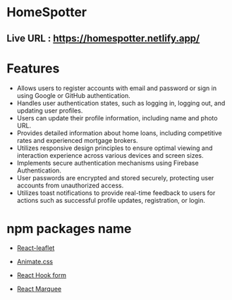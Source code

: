 # HomeSpotter

## Live URL : https://homespotter.netlify.app/

# Features 

- Allows users to register accounts with email and password or sign in using Google or GitHub authentication.
- Handles user authentication states, such as logging in, logging out, and updating user profiles.
- Users can update their profile information, including name and photo URL.
- Provides detailed information about home loans, including competitive rates and experienced mortgage brokers.
- Utilizes responsive design principles to ensure optimal viewing and interaction experience across various devices and screen sizes.
- Implements secure authentication mechanisms using Firebase Authentication.
- User passwords are encrypted and stored securely, protecting user accounts from unauthorized access.
- Utilizes toast notifications to provide real-time feedback to users for actions such as successful profile updates, registration, or login.

# npm packages name

- [React-leaflet](https://react-leaflet.js.org/)

- [Animate.css](https://animate.style/)

- [React Hook form](https://react-hook-form.com/)

- [React Marquee](https://www.react-fast-marquee.com/)